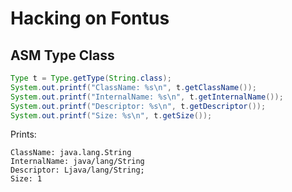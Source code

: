 # Hacking on Fontus

## ASM Type Class

```java
Type t = Type.getType(String.class);
System.out.printf("ClassName: %s\n", t.getClassName());
System.out.printf("InternalName: %s\n", t.getInternalName());
System.out.printf("Descriptor: %s\n", t.getDescriptor());
System.out.printf("Size: %s\n", t.getSize());
```

Prints:
```text
ClassName: java.lang.String
InternalName: java/lang/String
Descriptor: Ljava/lang/String;
Size: 1
```